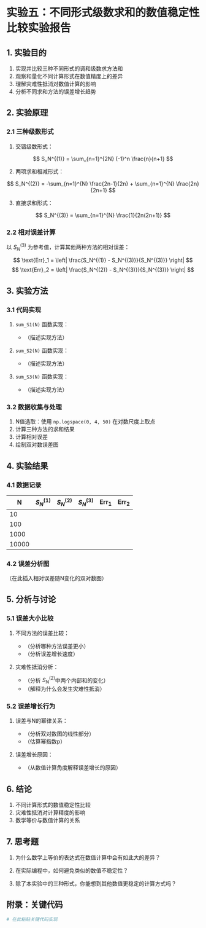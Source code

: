 # 实验五：不同形式级数求和的数值稳定性比较实验报告

## 1. 实验目的
1. 实现并比较三种不同形式的调和级数求方法和
2. 观察和量化不同计算形式在数值精度上的差异
3. 理解灾难性抵消对数值计算的影响
4. 分析不同求和方法的误差增长趋势

## 2. 实验原理
### 2.1 三种级数形式
1. 交错级数形式：

$$ S_N^{(1)} = \sum_{n=1}^{2N} (-1)^n \frac{n}{n+1} $$

2. 两项求和相减形式：

$$ S_N^{(2)} = -\sum_{n=1}^{N} \frac{2n-1}{2n} + \sum_{n=1}^{N} \frac{2n}{2n+1} $$

3. 直接求和形式：

$$ S_N^{(3)} = \sum_{n=1}^{N} \frac{1}{2n(2n+1)} $$

### 2.2 相对误差计算
以 $S_N^{(3)}$ 为参考值，计算其他两种方法的相对误差：

$$ \text{Err}_1 = \left| \frac{S_N^{(1)} - S_N^{(3)}}{S_N^{(3)}} \right| $$
$$ \text{Err}_2 = \left| \frac{S_N^{(2)} - S_N^{(3)}}{S_N^{(3)}} \right| $$

## 3. 实验方法
### 3.1 代码实现
1. `sum_S1(N)` 函数实现：
   - （描述实现方法）

2. `sum_S2(N)` 函数实现：
   - （描述实现方法）

3. `sum_S3(N)` 函数实现：
   - （描述实现方法）

### 3.2 数据收集与处理
1. N值选取：使用 `np.logspace(0, 4, 50)` 在对数尺度上取点
2. 计算三种方法的求和结果
3. 计算相对误差
4. 绘制双对数误差图

## 4. 实验结果
### 4.1 数据记录
| N | $S_N^{(1)}$ | $S_N^{(2)}$ | $S_N^{(3)}$ | $\text{Err}_1$ | $\text{Err}_2$ |
|---|-------------|-------------|-------------|----------------|----------------|
| 10 |            |             |             |                |                |
| 100 |           |             |             |                |                |
| 1000 |          |             |             |                |                |
| 10000 |         |             |             |                |                |

### 4.2 误差分析图
（在此插入相对误差随N变化的双对数图）

## 5. 分析与讨论
### 5.1 误差大小比较
1. 不同方法的误差比较：
   - （分析哪种方法误差更小）
   - （分析误差增长速度）

2. 灾难性抵消分析：
   - （分析 $S_N^{(2)}$中两个内部和的变化）
   - （解释为什么会发生灾难性抵消）

### 5.2 误差增长行为
1. 误差与N的幂律关系：
   - （分析双对数图的线性部分）
   - （估算幂指数p）

2. 误差增长原因：
   - （从数值计算角度解释误差增长的原因）

## 6. 结论
1. 不同计算形式的数值稳定性比较
2. 灾难性抵消对计算精度的影响
3. 数学等价与数值计算的关系

## 7. 思考题
1. 为什么数学上等价的表达式在数值计算中会有如此大的差异？

2. 在实际编程中，如何避免类似的数值不稳定性？

3. 除了本实验中的三种形式，你能想到其他数值更稳定的计算方式吗？

## 附录：关键代码
```python
# 在此粘贴关键代码实现
```
